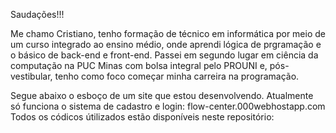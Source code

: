 Saudações!!!

Me chamo Cristiano, tenho formação de técnico em informática por meio de um curso integrado ao ensino médio, onde aprendi lógica de prgramação e o básico de back-end e front-end. Passei em segundo lugar em ciência da computação na PUC Minas com bolsa integral pelo PROUNI e, pós-vestibular, tenho como foco começar minha carreira na programação.

Segue abaixo o esboço de um site que estou desenvolvendo. Atualmente só funciona o sistema de cadastro e login: 
flow-center.000webhostapp.com
Todos os códicos útilizados estão disponíveis neste repositório: 
